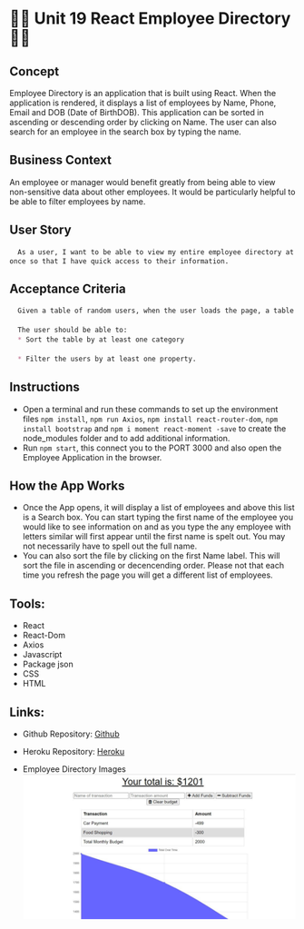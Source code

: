 # :office_worker: Unit 19 React Employee Directory  :woman_office_worker:

## Concept
Employee Directory is an application that is built using React.  When the application is rendered, it displays a list of employees by Name, Phone, Email and DOB (Date of BirthDOB).  This application can be sorted in ascending or descending order by clicking on Name.  The user can also search for an employee in the search box by typing the name.

## Business Context
An employee or manager would benefit greatly from being able to view non-sensitive data about other employees. It would be particularly helpful to be able to filter employees by name.

## User Story
```
  As a user, I want to be able to view my entire employee directory at once so that I have quick access to their information.
```
## Acceptance Criteria
```md
  Given a table of random users, when the user loads the page, a table of employees should render. 

  The user should be able to:
  * Sort the table by at least one category

  * Filter the users by at least one property.
```

## Instructions
  * Open a terminal and run these commands to set up the environment files `npm install`, `npm run Axios`, `npm install react-router-dom`, `npm install bootstrap` and `npm i moment react-moment -save` to create the node_modules folder and to add additional information.  
  * Run `npm start`, this connect you to the PORT 3000 and also open the Employee Application in the browser.

  ## How the App Works
  * Once the App opens, it will display a list of employees and above this list is a Search box.   You can start typing the first name of the employee you would like to see information on and as you type the any employee with letters similar will first appear until the first name is spelt out.  You may not necessarily have to spell out the full name.
  * You can also sort the file by clicking on the first Name label.  This will sort the file in ascending or decencending order.  Please not that each time you refresh the page you will get a different list of employees.    


## Tools:
 * React
 * React-Dom
 * Axios 
 * Javascript        
 * Package json 
 * CSS
 * HTML
 

## Links:
  * Github Repository:
    [Github](https://github.com/whintzen/Online-Offline-Budget-Trackers)

  * Heroku Repository: 
    [Heroku](https://secret-wildwood-01899.herokuapp.com)
  
  * Employee Directory Images
     ![Employee Directory](https://github.com/whintzen/Online-Offline-Budget-Trackers/blob/master/public/icons/Setting-Budget.jpg)

     
  
  